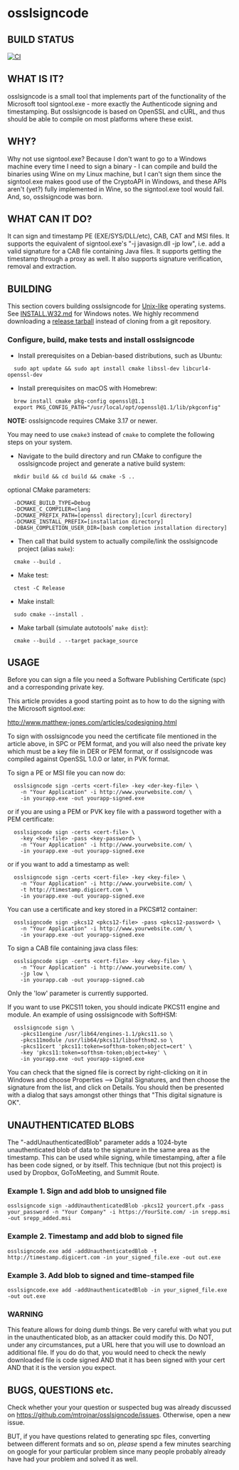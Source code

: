 osslsigncode
============

## BUILD STATUS

[![CI](https://github.com/mtrojnar/osslsigncode/actions/workflows/ci.yml/badge.svg)](https://github.com/mtrojnar/osslsigncode/actions/workflows/ci.yml)

## WHAT IS IT?

osslsigncode is a small tool that implements part of the functionality
of the Microsoft tool signtool.exe - more exactly the Authenticode
signing and timestamping. But osslsigncode is based on OpenSSL and cURL,
and thus should be able to compile on most platforms where these exist.

## WHY?

Why not use signtool.exe? Because I don't want to go to a Windows
machine every time I need to sign a binary - I can compile and build
the binaries using Wine on my Linux machine, but I can't sign them
since the signtool.exe makes good use of the CryptoAPI in Windows, and
these APIs aren't (yet?) fully implemented in Wine, so the signtool.exe
tool  would fail. And, so, osslsigncode was born.

## WHAT CAN IT DO?

It can sign and timestamp PE (EXE/SYS/DLL/etc), CAB, CAT and MSI files.
It supports the equivalent of signtool.exe's "-j javasign.dll -jp low",
i.e. add a valid signature for a CAB file containing Java files.
It supports getting the timestamp through a proxy as well. It also
supports signature verification, removal and extraction.

## BUILDING

This section covers building osslsigncode for [Unix-like](https://en.wikipedia.org/wiki/Unix-like) operating systems.
See [INSTALL.W32.md](https://github.com/mtrojnar/osslsigncode/blob/master/INSTALL.W32.md) for Windows notes.
We highly recommend downloading a [release tarball](https://github.com/mtrojnar/osslsigncode/releases) instead of cloning from a git repository.

### Configure, build, make tests and install osslsigncode

* Install prerequisites on a Debian-based distributions, such as Ubuntu:
```
  sudo apt update && sudo apt install cmake libssl-dev libcurl4-openssl-dev
```
* Install prerequisites on macOS with Homebrew:
```
  brew install cmake pkg-config openssl@1.1
  export PKG_CONFIG_PATH="/usr/local/opt/openssl@1.1/lib/pkgconfig"
```
**NOTE:** osslsigncode requires CMake 3.17 or newer.

You may need to use `cmake3` instead of `cmake` to complete the following steps on your system.
* Navigate to the build directory and run CMake to configure the osslsigncode project
  and generate a native build system:
```
  mkdir build && cd build && cmake -S ..
```
  optional CMake parameters:
```
  -DCMAKE_BUILD_TYPE=Debug
  -DCMAKE_C_COMPILER=clang
  -DCMAKE_PREFIX_PATH=[openssl directory];[curl directory]
  -DCMAKE_INSTALL_PREFIX=[installation directory]
  -DBASH_COMPLETION_USER_DIR=[bash completion installation directory]

```
* Then call that build system to actually compile/link the osslsigncode project (alias `make`):
```
  cmake --build .
```
* Make test:
```
  ctest -C Release
```
* Make install:
```
  sudo cmake --install .
```
* Make tarball (simulate autotools' `make dist`):
```
  cmake --build . --target package_source
```

## USAGE

Before you can sign a file you need a Software Publishing
Certificate (spc) and a corresponding private key.

This article provides a good starting point as to how
to do the signing with the Microsoft signtool.exe:

  http://www.matthew-jones.com/articles/codesigning.html

To sign with osslsigncode you need the certificate file mentioned in the
article above, in SPC or PEM format, and you will also need the private
key which must be a key file in DER or PEM format, or if osslsigncode was
compiled against OpenSSL 1.0.0 or later, in PVK format.

To sign a PE or MSI file you can now do:
```
  osslsigncode sign -certs <cert-file> -key <der-key-file> \
    -n "Your Application" -i http://www.yourwebsite.com/ \
    -in yourapp.exe -out yourapp-signed.exe
```
or if you are using a PEM or PVK key file with a password together
with a PEM certificate:
```
  osslsigncode sign -certs <cert-file> \
    -key <key-file> -pass <key-password> \
    -n "Your Application" -i http://www.yourwebsite.com/ \
    -in yourapp.exe -out yourapp-signed.exe
```
or if you want to add a timestamp as well:
```
  osslsigncode sign -certs <cert-file> -key <key-file> \
    -n "Your Application" -i http://www.yourwebsite.com/ \
    -t http://timestamp.digicert.com \
    -in yourapp.exe -out yourapp-signed.exe
```
You can use a certificate and key stored in a PKCS#12 container:
```
  osslsigncode sign -pkcs12 <pkcs12-file> -pass <pkcs12-password> \
    -n "Your Application" -i http://www.yourwebsite.com/ \
    -in yourapp.exe -out yourapp-signed.exe
```
To sign a CAB file containing java class files:
```
  osslsigncode sign -certs <cert-file> -key <key-file> \
    -n "Your Application" -i http://www.yourwebsite.com/ \
    -jp low \
    -in yourapp.cab -out yourapp-signed.cab
```
Only the 'low' parameter is currently supported.

If you want to use PKCS11 token, you should indicate PKCS11 engine and module.
An example of using osslsigncode with SoftHSM:
```
  osslsigncode sign \
    -pkcs11engine /usr/lib64/engines-1.1/pkcs11.so \
    -pkcs11module /usr/lib64/pkcs11/libsofthsm2.so \
    -pkcs11cert 'pkcs11:token=softhsm-token;object=cert' \
    -key 'pkcs11:token=softhsm-token;object=key' \
    -in yourapp.exe -out yourapp-signed.exe
```

You can check that the signed file is correct by right-clicking
on it in Windows and choose Properties --> Digital Signatures,
and then choose the signature from the list, and click on
Details. You should then be presented with a dialog that says
amongst other things that "This digital signature is OK".

## UNAUTHENTICATED BLOBS

The "-addUnauthenticatedBlob" parameter adds a 1024-byte unauthenticated blob
of data to the signature in the same area as the timestamp.  This can be used
while signing, while timestamping, after a file has been code signed, or by
itself.  This technique (but not this project) is used by Dropbox, GoToMeeting,
and Summit Route.

### Example 1. Sign and add blob to unsigned file

```shell
osslsigncode sign -addUnauthenticatedBlob -pkcs12 yourcert.pfx -pass your_password -n "Your Company" -i https://YourSite.com/ -in srepp.msi -out srepp_added.msi
```

### Example 2. Timestamp and add blob to signed file

```shell
osslsigncode.exe add -addUnauthenticatedBlob -t http://timestamp.digicert.com -in your_signed_file.exe -out out.exe
```

### Example 3. Add blob to signed and time-stamped file

```shell
osslsigncode.exe add -addUnauthenticatedBlob -in your_signed_file.exe -out out.exe
```

### WARNING

This feature allows for doing dumb things.  Be very careful with what you put
in the unauthenticated blob, as an attacker could modify this.  Do NOT, under
any circumstances, put a URL here that you will use to download an additional
file.  If you do do that, you would need to check the newly downloaded file is
code signed AND that it has been signed with your cert AND that it is the
version you expect.

## BUGS, QUESTIONS etc.

Check whether your your question or suspected bug was already
discussed on https://github.com/mtrojnar/osslsigncode/issues.
Otherwise, open a new issue.

BUT, if you have questions related to generating spc files,
converting between different formats and so on, *please*
spend a few minutes searching on google for your particular
problem since many people probably already have had your
problem and solved it as well.
